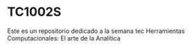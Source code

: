 # TC1002S
Este es un repositorio dedicado a la semana tec Herramientas Computacionales: El arte de la Analítica 
